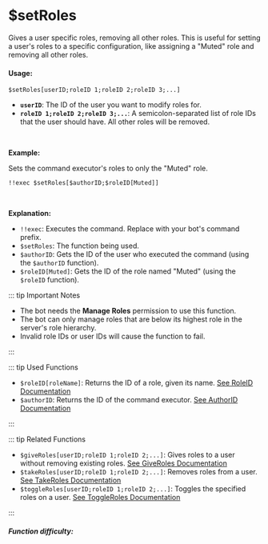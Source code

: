 # $setRoles

Gives a user specific roles, removing all other roles. This is useful for setting a user's roles to a specific configuration, like assigning a "Muted" role and removing all other roles.

#### Usage:

```
$setRoles[userID;roleID 1;roleID 2;roleID 3;...]
```

*   **`userID`**: The ID of the user you want to modify roles for.
*   **`roleID 1;roleID 2;roleID 3;...`**: A semicolon-separated list of role IDs that the user should have. All other roles will be removed.

<br/>

**Example:**

Sets the command executor's roles to only the "Muted" role.

```discord
!!exec $setRoles[$authorID;$roleID[Muted]]
```

<br/>

**Explanation:**

*   `!!exec`:  Executes the command.  Replace with your bot's command prefix.
*   `$setRoles`: The function being used.
*   `$authorID`:  Gets the ID of the user who executed the command (using the `$authorID` function).
*   `$roleID[Muted]`: Gets the ID of the role named "Muted" (using the `$roleID` function).

::: tip Important Notes

*   The bot needs the **Manage Roles** permission to use this function.
*   The bot can only manage roles that are below its highest role in the server's role hierarchy.
*   Invalid role IDs or user IDs will cause the function to fail.

:::

::: tip Used Functions

*   `$roleID[roleName]`:  Returns the ID of a role, given its name. [See RoleID Documentation](../Role/roleID.md)
*   `$authorID`: Returns the ID of the command executor. [See AuthorID Documentation](../Member/authorID.md)

:::

::: tip Related Functions

*   `$giveRoles[userID;roleID 1;roleID 2;...]`: Gives roles to a user without removing existing roles. [See GiveRoles Documentation](../Role/giveRoles.md)
*   `$takeRoles[userID;roleID 1;roleID 2;...]`: Removes roles from a user. [See TakeRoles Documentation](../Role/takeRoles.md)
*   `$toggleRoles[userID;roleID 1;roleID 2;...]`: Toggles the specified roles on a user. [See ToggleRoles Documentation](../Role/toggleRoles.md)

:::

##### Function difficulty: <Badge type="warning" text="Medium" vertical="middle" />